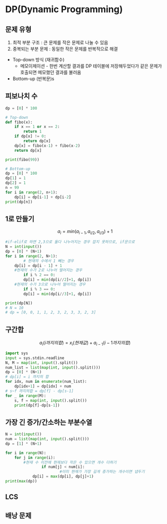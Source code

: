 # DP(Dynamic Programming)
## 문제 유형

1. 최적 부분 구조 : 큰 문제를 작은 문제로 나눌 수 있음
2. 중복되는 부분 문제 : 동일한 작은 문제를 반복적으로 해결
- Top-down 방식 (재귀함수)
    - 메모이제이션 - 한번 계산할 결과를 DP 테이블에 저장해두었다가 같은 문제가 호출되면 메모했던 결과를 불러옴
- Bottom-up (반복문)s



## 피보나치 수

```python
dp = [0] * 100

# Top-down
def fibo(x):
	if x == 1 or x == 2:
		return 1
	if dp[x] != 0:
		return dp[x]
	dp[x] = fibo(x-1) + fibo(x-2)
	return dp[x]

print(fibo(99))

# Bottom-up
dp = [0] * 100
dp[1] = 1
dp[2] = 1
n = 99
for i in range(2, n+1):
	dp[i] = dp[i-1] + dp[i-2]
print(dp[n])

```

## 1로 만들기
$$
a_{i} = min(a_{i-1} , a_{i/2}, a_{i/3}) + 1
$$


```python
#if-elif로 하면 2,3으로 둘다 나누어지는 경우 잡지 못하므로, if문으로
N = int(input())
dp = [0] * (N+1)
for i in range(2, N+1):
		# 현재의 수에서 1 빼는 경우
    dp[i] = dp[i - 1] + 1
    #현재의 수가 2로 나누어 떨어지는 경우
		if i % 2 == 0:
        dp[i] = min(dp[i//2]+1, dp[i])
    #현재의 수가 3으로 나누어 떨어지는 경우
		if i % 3 == 0:
        dp[i] = min(dp[i//3]+1, dp[i])

print(dp[N])
# N = 10
# dp = [0, 0, 1, 1, 2, 3, 2, 3, 3, 2, 3]
```

## 구간합

$$
a_{i}(i 까지의 합) = x_{i}(현재 값) + a_{i-1}(i-1까지의 합)
$$

```python
import sys
input = sys.stdin.readline
N, M = map(int, input().split())
num_list = list(map(int, input().split()))
dp = [0] * (N+1)
# dp[i] = i 까지의 합
for idx, num in enumerate(num_list):
    dp[idx+1] = dp[idx] + num
# s~f 까지의합 = dp[f] - dp[s-1]
for _ in range(M):
    s, f = map(int, input().split())
    print(dp[f]-dp[s-1])
```

## 가장 긴 증가/간소하는 부분수열

```python
N = int(input())
num = list(map(int, input().split()))
dp = [1] * (N+1)

for i in range(N):
    for j in range(i):
        #현재 수 이전에 현재보다 작은 수 있으면 개수 더하기
				if num[j] < num[i]:
						#이미 현재가 가장 길게 증가하는 개수이면 냅두기
            dp[i] = max(dp[i], dp[j]+1)
print(max(dp))
```

## LCS

## 배낭 문제
